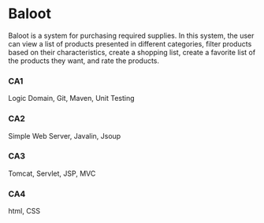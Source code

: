 # Baloot

Baloot is a system for purchasing required supplies. In this system, the user can view a list of products presented in different categories, filter products based on their characteristics, create a shopping list, create a favorite list of the products they want, and rate the products.

### **CA1**
Logic Domain, Git, Maven, Unit Testing

### **CA2**
Simple Web Server, Javalin, Jsoup

### **CA3**
Tomcat, Servlet, JSP, MVC

### **CA4**
html, CSS

